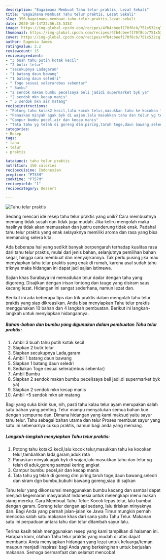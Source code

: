 ```yaml
---
description: "Bagaimana Membuat Tahu telur praktis, Lezat Sekali"
title: "Bagaimana Membuat Tahu telur praktis, Lezat Sekali"
slug: 356-bagaimana-membuat-tahu-telur-praktis-lezat-sekali
date: 2020-10-14T22:56:35.535Z
image: https://img-global.cpcdn.com/recipes/4fb4cbeef170f8cb/751x532cq70/tahu-telur-praktis-foto-resep-utama.jpg
thumbnail: https://img-global.cpcdn.com/recipes/4fb4cbeef170f8cb/751x532cq70/tahu-telur-praktis-foto-resep-utama.jpg
cover: https://img-global.cpcdn.com/recipes/4fb4cbeef170f8cb/751x532cq70/tahu-telur-praktis-foto-resep-utama.jpg
author: Eugenia James
ratingvalue: 3.2
reviewcount: 15
recipeingredient:
- "3 buah tahu putih kotak kecil"
- "2 butir telur"
- "secukupnya Ladagaram"
- "1 batang daun bawang"
- "1 batang daun seledri"
- " Toge sesuai selerarebus sebentar"
- " Bumbu"
- "2 sendok makan bumbu pecelsaya beli jadidi supermarket byk ya"
- "2 sendok mkn kecap manis"
- " 5 sendok mkn air matang"
recipeinstructions:
- "Potong tahu kotak2 kecil,lalu kocok telur,masukkan tahu ke kocokan telur,tambahkan lada,garam,aduk rata"
- "Panaskan minyak agak byk di wajan,lalu masukkan tahu dan telur yg telah di aduk,goreng sampai kering,angkat"
- "Campur bumbu pecel,air dan kecap manis"
- "Tata tahu yg telah di goreng dlm piring,taruh toge,daun bawang,seledri dan siram dgn bumbu,bubuhi bawang goreng,siap di sajikan"
categories:
- Resep
tags:
- tahu
- telur
- praktis

katakunci: tahu telur praktis 
nutrition: 150 calories
recipecuisine: Indonesian
preptime: "PT33M"
cooktime: "PT57M"
recipeyield: "1"
recipecategory: Dessert

---
```



![Tahu telur praktis](https://img-global.cpcdn.com/recipes/4fb4cbeef170f8cb/751x532cq70/tahu-telur-praktis-foto-resep-utama.jpg)

Sedang mencari ide resep tahu telur praktis yang unik? Cara membuatnya memang tidak susah dan tidak juga mudah. Jika keliru mengolah maka hasilnya tidak akan memuaskan dan justru cenderung tidak enak. Padahal tahu telur praktis yang enak selayaknya memiliki aroma dan rasa yang bisa memancing selera kita.

Ada beberapa hal yang sedikit banyak berpengaruh terhadap kualitas rasa dari tahu telur praktis, mulai dari jenis bahan, selanjutnya pemilihan bahan segar, hingga cara membuat dan menyajikannya. Tak perlu pusing jika mau menyiapkan tahu telur praktis yang enak di rumah, karena asal sudah tahu triknya maka hidangan ini dapat jadi sajian istimewa.

Sajian khas Surabaya ini memadukan telur dadar dengan tahu yang digoreng. Disajikan dengan irisan lontong dan tauge yang disiram saus kacang lezat. Hidangan ini sangat sederhana, namun lezat dan.


Berikut ini ada beberapa tips dan trik praktis dalam mengolah tahu telur praktis yang siap dikreasikan. Anda bisa menyiapkan Tahu telur praktis menggunakan 10 bahan dan 4 langkah pembuatan. Berikut ini langkah-langkah untuk menyiapkan hidangannya.

<!--inarticleads1-->

##### Bahan-bahan dan bumbu yang digunakan dalam pembuatan Tahu telur praktis:

1. Ambil 3 buah tahu putih kotak kecil
1. Siapkan 2 butir telur
1. Siapkan secukupnya Lada,garam
1. Ambil 1 batang daun bawang
1. Siapkan 1 batang daun seledri
1. Sediakan  Toge sesuai selera(rebus sebentar)
1. Ambil  Bumbu
1. Siapkan 2 sendok makan bumbu pecel(saya beli jadi,di supermarket byk ya)
1. Siapkan 2 sendok mkn kecap manis
1. Ambil  +5 sendok mkn air matang


Bagi yang suka bikin kue, nih, pasti tahu kalau telur ayam merupakan salah satu bahan yang penting. Telur mampu menyatukan semua bahan kue dengan sempurna dan. Dimana hidangan yang kami maksud yaitu sayur tahu telur. Tahu sebagai bahan utama dan telur Proses membuat sayur yang satu ini sebenarnya cukup praktis, namun bagi anda yang memang. 

<!--inarticleads2-->

##### Langkah-langkah menyiapkan Tahu telur praktis:

1. Potong tahu kotak2 kecil,lalu kocok telur,masukkan tahu ke kocokan telur,tambahkan lada,garam,aduk rata
1. Panaskan minyak agak byk di wajan,lalu masukkan tahu dan telur yg telah di aduk,goreng sampai kering,angkat
1. Campur bumbu pecel,air dan kecap manis
1. Tata tahu yg telah di goreng dlm piring,taruh toge,daun bawang,seledri dan siram dgn bumbu,bubuhi bawang goreng,siap di sajikan


Tahu telur yang dikonsumsi menggunakan bumbu kacang dan sambal dapat menjadi kegemaran masyarakat Indonesia untuk melengkapi menu makan siang mereka. Cara Membuat Tahu Telur: Kocok lepas telur, lalu bumbui dengan garam. Goreng telur dengan api sedang, lalu tiriskan minyaknya dan. Bagi Anda yang pernah jalan-jalan ke Jawa Timur mungkin pernah mencoba salah satu makanan khas dari sana yaitu Tahu Telur. Makanan satu ini perpaduan antara tahu dan telur ditambah sayur lalu. 

Terima kasih telah menggunakan resep yang kami tampilkan di halaman ini. Harapan kami, olahan Tahu telur praktis yang mudah di atas dapat membantu Anda menyiapkan hidangan yang lezat untuk keluarga/teman maupun menjadi inspirasi bagi Anda yang berkeinginan untuk berjualan makanan. Semoga bermanfaat dan selamat mencoba!
